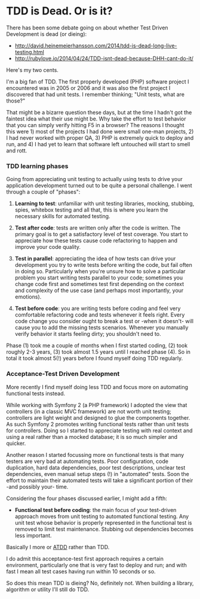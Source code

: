 # TDD is Dead. Or is it?

There has been some debate going on about whether Test Driven Development is dead (or dieing):

- http://david.heinemeierhansson.com/2014/tdd-is-dead-long-live-testing.html
- http://rubylove.io/2014/04/24/TDD-isnt-dead-because-DHH-cant-do-it/

Here's my two cents.

I'm a big fan of TDD. The first properly developed (PHP) software project I encountered was in 2005 or 2006 and it was also the first project I discovered that had unit tests. I remember thinking; "Unit tests, what are those?"

That might be a bizarre question these days, but at the time I hadn't got the faintest idea what their use might be. Why take the effort to test behavior that you can simply verify hitting F5 in a browser? The reasons I thought this were 1) most of the projects I had done were small one-man projects, 2) I had never worked with proper QA, 3) PHP is extremely quick to deploy and run, and 4) I had yet to learn that software left untouched will start to smell and rott.

### TDD learning phases

Going from appreciating unit testing to actually using tests to drive your application development turned out to be quite a personal challenge. I went through a couple of "phases":

1. **Learning to test**: unfamiliar with unit testing libraries, mocking, stubbing, spies, whitebox testing and all that, this is where you learn the necessary skills for automated testing.

2. **Test after code**: tests are written only after the code is written. The primary goal is to get a satisfactory level of test coverage. You start to appreciate how these tests cause code refactoring to happen and improve your code quality.

3. **Test in parallel**: appreciating the idea of how tests can drive your development you try to write tests before writing the code, but fail often in doing so. Particularly when you're unsure how to solve a particular problem you start writing tests parallel to your code; sometimes you change code first and sometimes test first depending on the context and complexity of the use case (and perhaps most importantly, your emotions).

4. **Test before code**: you are writing tests before coding and feel very comfortable refactoring code and tests whenever it feels right. Every code change you consider ought to break a test or -when it doesn't- will cause you to add the missing tests scenarios. Whenever you manually verify behavior it starts feeling dirty; you shouldn't need to.

Phase (1) took me a couple of months when I first started coding, (2) took roughly 2-3 years, (3) took almost 1.5 years until I reached phase (4). So in total it took almost 5(!) years before I found myself doing TDD regularly.

### Acceptance-Test Driven Development

More recently I find myself doing less TDD and focus more on automating functional tests instead.

While working with Symfony 2 (a PHP framework) I adopted the view that controllers (in a classic MVC framework) are not worth unit testing; controllers are light weight and designed to glue the components together. As such Symfony 2 promotes writing functional tests rather than unit tests for controllers. Doing so I started to appreciate testing with real context and using a real rather than a mocked database; it is so much simpler and quicker.

Another reason I started focussing more on functional tests is that many testers are very bad at automating tests. Poor configuration, code duplication, hard data dependencies, poor test descriptions, unclear test dependencies, even manual setup steps (!) in "automated" tests. Soon the effort to maintain their automated tests will take a significant portion of their -and possibly your- time.

Considering the four phases discussed earlier, I might add a fifth:

* **Functional test before coding**: the main focus of your test-driven approach moves from unit testing to automated functional testing. Any unit test whose behavior is properly represented in the functional test is removed to limit test maintenance. Stubbing out dependencies becomes less important.

Basically I more or [ATDD](https://en.wikipedia.org/wiki/Acceptance_test%E2%80%93driven_development) rather than TDD.

I do admit this acceptance-test first approach requires a certain environment, particularly one that is very fast to deploy and run; and with fast I mean all test cases having run within 10 seconds or so.

So does this mean TDD is dieing? No, definitely not. When building a library, algorithm or utility I'll still do TDD.

